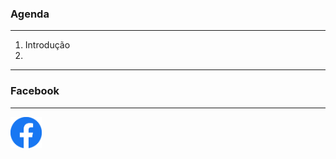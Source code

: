 ### Agenda
***
1. Introdução
2.

---
### Facebook
***

<img src="./imgs/download.png" width="50px" height="50px" style="border:0px"/>
